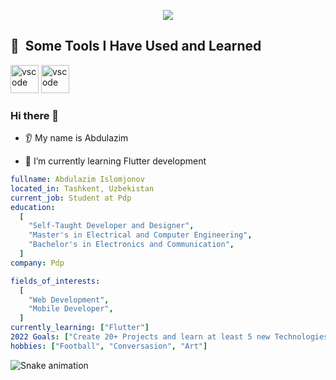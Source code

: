 <p align="center">
  <img src="https://encrypted-tbn0.gstatic.com/images?q=tbn:ANd9GcTieMbAHg5eVXSTitFTSqPQIz6cx2s8mHPGxA&usqp=CAU"/>
</p>

<h2> 🚀 &nbsp;Some Tools I Have Used and Learned</h2>
<p align="left">
<img src="https://cdn.jsdelivr.net/gh/devicons/devicon/icons/vscode/vscode-original.svg" alt="vscode" width="45" height="45"/> 
<img src="[https://www.google.com/search?q=dart&rlz=1C5CHFA_enUZ1018UZ1018&sxsrf=ALiCzsaoQAi2fuH_ZW1NtfKxuoQb4w4TpQ:1662371058774&source=lnms&tbm=isch&sa=X&ved=2ahUKEwjwr8Xjrv35AhVSlYsKHTJPC6IQ_AUoAXoECAIQAw&biw=1512&bih=834&dpr=2#imgrc=4Q15YzdOlL06nM](https://play-lh.googleusercontent.com/qbeCduZblOk80GaY164lw47gIRjXq9QIzSmgFwqQj1PyhNhTWxYR0OqPzm8BumnmJQ)" alt="vscode" width="45" height="45"/> 
</p>

### Hi there 👋
* 👂 My name is Abdulazim
<!-- * 👩 Pronouns: ... -->
<!-- * 🔭 I’m currently working on ... -->
* 🌱 I’m currently learning Flutter development
<!-- * 🤝 I’m looking to collaborate on ...
* 🤔 I’m looking for help with ... -->
<!-- * 💬 Ask me about  -->
<!-- * 📫 How to reach me: ...
* ❤️ I love ...
* ⚡ Fun fact: ... -->

```yaml
fullname: Abdulazim Islomjonov
located_in: Tashkent, Uzbekistan
current_job: Student at Pdp
education:
  [
    "Self-Taught Developer and Designer",
    "Master's in Electrical and Computer Engineering",
    "Bachelor's in Electronics and Communication",
  ]
company: Pdp

fields_of_interests:
  [
    "Web Development",
    "Mobile Developer",
  ]
currently_learning: ["Flutter"]
2022 Goals: ["Create 20+ Projects and learn at least 5 new Technologies."]
hobbies: ["Football", "Conversasion", "Art"]
  ```
  
  
  ![Snake animation](https://github.com/thepiyushmalhotra/thepiyushmalhotra/blob/output/github-contribution-grid-snake.svg)

